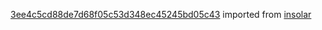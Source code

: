 [3ee4c5cd88de7d68f05c53d348ec45245bd05c43](https://github.com/insolar/insolar/commit/3ee4c5cd88de7d68f05c53d348ec45245bd05c43) imported from [insolar](https://github.com/insolar/insolar)
